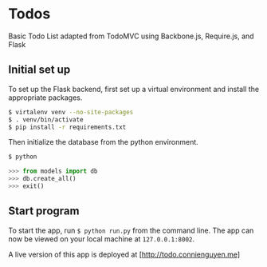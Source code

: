 # Todos

Basic Todo List adapted from TodoMVC using Backbone.js, Require.js, and Flask

## Initial set up

To set up the Flask backend, first set up a virtual environment and install the appropriate packages.

```sh
$ virtalenv venv --no-site-packages
$ . venv/bin/activate
$ pip install -r requirements.txt
```

Then initialize the database from the python environment.

```sh
$ python
```

```py
>>> from models import db
>>> db.create_all()
>>> exit()
```

## Start program

To start the app, run `$ python run.py` from the command line. The app can now be viewed on your local machine at `127.0.0.1:8002`.

A live version of this app is deployed at [http://todo.connienguyen.me]
